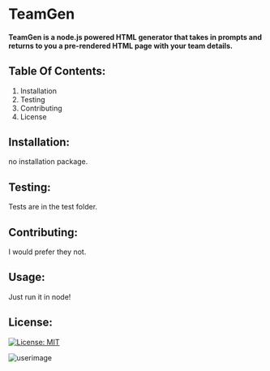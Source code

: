 # TeamGen 
#### TeamGen is a node.js powered HTML generator that takes in prompts and returns to you a pre-rendered HTML page with your team details. 

## Table Of Contents:
  1. Installation 
  2. Testing 
  3. Contributing
  4. License 
## Installation: 
 no installation package. 

## Testing: 
 Tests are in the test folder. 
## Contributing: 
 I would prefer they not. 
## Usage: 
Just run it in node! 

## License: 
 [![License: MIT](https://img.shields.io/badge/License-MIT-yellow.svg)](https://opensource.org/licenses/MIT) 

![userimage](https://avatars0.githubusercontent.com/u/8218186?v=4)